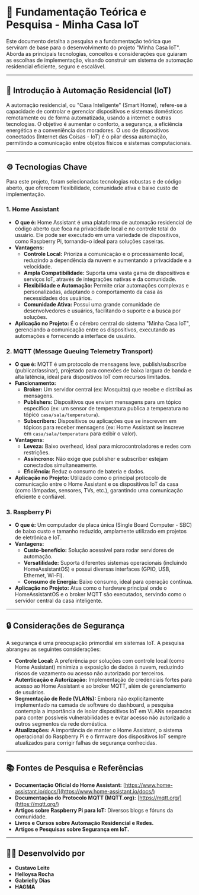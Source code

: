 # 🔬 Fundamentação Teórica e Pesquisa - Minha Casa IoT

Este documento detalha a pesquisa e a fundamentação teórica que serviram de base para o desenvolvimento do projeto "Minha Casa IoT". Aborda as principais tecnologias, conceitos e considerações que guiaram as escolhas de implementação, visando construir um sistema de automação residencial eficiente, seguro e escalável.

---

## 🚀 Introdução à Automação Residencial (IoT)

A automação residencial, ou "Casa Inteligente" (Smart Home), refere-se à capacidade de controlar e gerenciar dispositivos e sistemas domésticos remotamente ou de forma automatizada, usando a internet e outras tecnologias. O objetivo é aumentar o conforto, a segurança, a eficiência energética e a conveniência dos moradores. O uso de dispositivos conectados (Internet das Coisas - IoT) é o pilar dessa automação, permitindo a comunicação entre objetos físicos e sistemas computacionais.

---

## ⚙️ Tecnologias Chave

Para este projeto, foram selecionadas tecnologias robustas e de código aberto, que oferecem flexibilidade, comunidade ativa e baixo custo de implementação.

### 1. Home Assistant

* **O que é:** Home Assistant é uma plataforma de automação residencial de código aberto que foca na privacidade local e no controle total do usuário. Ele pode ser executado em uma variedade de dispositivos, como Raspberry Pi, tornando-o ideal para soluções caseiras.
* **Vantagens:**
    * **Controle Local:** Prioriza a comunicação e o processamento local, reduzindo a dependência da nuvem e aumentando a privacidade e a velocidade.
    * **Ampla Compatibilidade:** Suporta uma vasta gama de dispositivos e serviços IoT, através de integrações nativas e da comunidade.
    * **Flexibilidade e Automação:** Permite criar automações complexas e personalizadas, adaptando o comportamento da casa às necessidades dos usuários.
    * **Comunidade Ativa:** Possui uma grande comunidade de desenvolvedores e usuários, facilitando o suporte e a busca por soluções.
* **Aplicação no Projeto:** É o cérebro central do sistema "Minha Casa IoT", gerenciando a comunicação entre os dispositivos, executando as automações e fornecendo a interface de usuário.

### 2. MQTT (Message Queuing Telemetry Transport)

* **O que é:** MQTT é um protocolo de mensagens leve, publish/subscribe (publicar/assinar), projetado para conexões de baixa largura de banda e alta latência, ideal para dispositivos IoT com recursos limitados.
* **Funcionamento:**
    * **Broker:** Um servidor central (ex: Mosquitto) que recebe e distribui as mensagens.
    * **Publishers:** Dispositivos que enviam mensagens para um tópico específico (ex: um sensor de temperatura publica a temperatura no tópico `casa/sala/temperatura`).
    * **Subscribers:** Dispositivos ou aplicações que se inscrevem em tópicos para receber mensagens (ex: Home Assistant se inscreve em `casa/sala/temperatura` para exibir o valor).
* **Vantagens:**
    * **Leveza:** Baixo overhead, ideal para microcontroladores e redes com restrições.
    * **Assíncrono:** Não exige que publisher e subscriber estejam conectados simultaneamente.
    * **Eficiência:** Reduz o consumo de bateria e dados.
* **Aplicação no Projeto:** Utilizado como o principal protocolo de comunicação entre o Home Assistant e os dispositivos IoT da casa (como lâmpadas, sensores, TVs, etc.), garantindo uma comunicação eficiente e confiável.

### 3. Raspberry Pi

* **O que é:** Um computador de placa única (Single Board Computer - SBC) de baixo custo e tamanho reduzido, amplamente utilizado em projetos de eletrônica e IoT.
* **Vantagens:**
    * **Custo-benefício:** Solução acessível para rodar servidores de automação.
    * **Versatilidade:** Suporta diferentes sistemas operacionais (incluindo HomeAssistantOS) e possui diversas interfaces (GPIO, USB, Ethernet, Wi-Fi).
    * **Consumo de Energia:** Baixo consumo, ideal para operação contínua.
* **Aplicação no Projeto:** Atua como o hardware principal onde o HomeAssistantOS e o broker MQTT são executados, servindo como o servidor central da casa inteligente.

---

## 🔒 Considerações de Segurança

A segurança é uma preocupação primordial em sistemas IoT. A pesquisa abrangeu as seguintes considerações:

* **Controle Local:** A preferência por soluções com controle local (como Home Assistant) minimiza a exposição de dados à nuvem, reduzindo riscos de vazamento ou acesso não autorizado por terceiros.
* **Autenticação e Autorização:** Implementação de credenciais fortes para acesso ao Home Assistant e ao broker MQTT, além de gerenciamento de usuários.
* **Segmentação de Rede (VLANs):** Embora não explicitamente implementado na camada de software do dashboard, a pesquisa contempla a importância de isolar dispositivos IoT em VLANs separadas para conter possíveis vulnerabilidades e evitar acesso não autorizado a outros segmentos da rede doméstica.
* **Atualizações:** A importância de manter o Home Assistant, o sistema operacional do Raspberry Pi e o firmware dos dispositivos IoT sempre atualizados para corrigir falhas de segurança conhecidas.

---

## 📚 Fontes de Pesquisa e Referências

* **Documentação Oficial do Home Assistant:** [https://www.home-assistant.io/docs/](https://www.home-assistant.io/docs/)
* **Documentação do Protocolo MQTT (MQTT.org):** [https://mqtt.org/](https://mqtt.org/)
* **Artigos sobre Raspberry Pi para IoT:** Diversos blogs e fóruns da comunidade.
* **Livros e Cursos sobre Automação Residencial e Redes.**
* **Artigos e Pesquisas sobre Segurança em IoT.**

---

## 🧑‍💻 Desenvolvido por

* **Gustavo Leite**
* **Helloysa Rocha**
* **Gabrielly Dias**
* **HAGMA**
